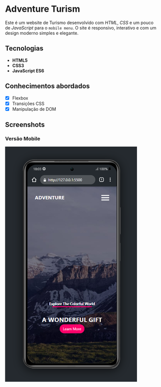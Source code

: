 # Adventure Turism

Este é um website de Turismo desenvolvido com _HTML_, _CSS_ e um pouco de _JavaScript_ para o `mobile menu`. O site é responsivo, interativo e com um design moderno simples e elegante.

## Tecnologias

- **HTML5**
- **CSS3**
- **JavaScript ES6**

## Conhecimentos abordados

- [x] Flexbox
- [x] Transições CSS
- [x] Manipulação de DOM

## Screenshots

### Versão Mobile

![screenshot-01](./assets/img/screenshot-01.png)
